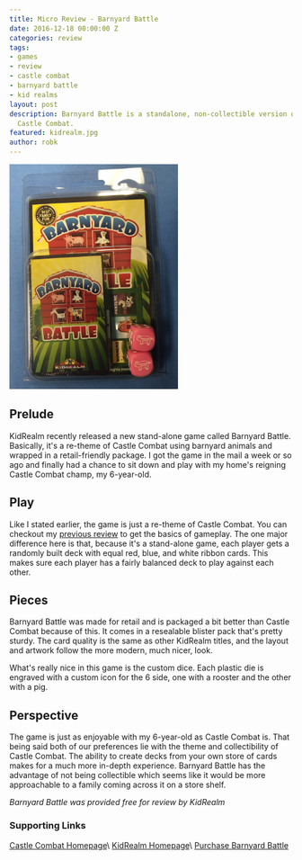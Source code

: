 ```yaml
---
title: Micro Review - Barnyard Battle
date: 2016-12-18 00:00:00 Z
categories: review
tags:
- games
- review
- castle combat
- barnyard battle
- kid realms
layout: post
description: Barnyard Battle is a standalone, non-collectible version of KidRealm's
  Castle Combat.
featured: kidrealm.jpg
author: robk
---
```


<img src="/images/barnyardbattle/barnyardbattle.jpg" alt="Barnyard Battle" width="300" class="float-right" />
<h2>Prelude</h2>

KidRealm recently released a new stand-alone game called Barnyard Battle. Basically, it's a re-theme of Castle Combat using barnyard animals and wrapped in a retail-friendly package. I got the game in the mail a week or so ago and finally had a chance to sit down and play with my home's reigning Castle Combat champ, my 6-year-old.

<h2>Play</h2>

Like I stated earlier, the game is just a re-theme of Castle Combat. You can checkout my [previous review](http://pawnsperspective.com/Castle-Combat-Review/) to get the basics of gameplay. The one major difference here is that, because it's a stand-alone game, each player gets a randomly built deck with equal red, blue, and white ribbon cards. This makes sure each player has a fairly balanced deck to play against each other.

<h2>Pieces</h2>

Barnyard Battle was made for retail and is packaged a bit better than Castle Combat because of this. It comes in a resealable blister pack that's pretty sturdy. The card quality is the same as other KidRealm titles, and the layout and artwork follow the more modern, much nicer, look.

What's really nice in this game is the custom dice. Each plastic die is engraved with a custom icon for the 6 side, one with a rooster and the other with a pig.

<h2>Perspective</h2>

The game is just as enjoyable with my 6-year-old as Castle Combat is. That being said both of our preferences lie with the theme and collectibility of Castle Combat. The ability to create decks from your own store of cards makes for a much more in-depth experience. Barnyard Battle has the advantage of not being collectible which seems like it would be more approachable to a family coming across it on a store shelf.

*Barnyard Battle was provided free for review by KidRealm*

<h3>Supporting Links</h3>

[Castle Combat Homepage](http://www.castlecombat.com)\\
[KidRealm Homepage](http://kidrealm.com)\\
[Purchase Barnyard Battle](http://kidrealm.com/index.cfm?scn=ws&dsp=pageread&vw=shopcatalog&shopid=7195)
